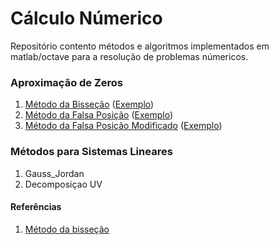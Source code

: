 # Cálculo Númerico

Repositório contento métodos e algoritmos implementados em matlab/octave para a resolução de problemas númericos.


### Aproximação de Zeros
1. [Método da Bisseção](Metodos/bisection_method.m) ([Exemplo](Exemplos/bissec_example.m))
2. [Método da Falsa Posição](Metodos/fp_method.m) ([Exemplo](Exemplos/fp_example.m))
3. [Método da Falsa Posição Modificado](Metodos/fpm_method.m) ([Exemplo](Exemplos/fpm_example.m))

### Métodos para Sistemas Lineares
1. Gauss_Jordan
2. Decomposiçao UV


#### Referências
1. [Método da bisseção](https://pt.wikipedia.org/wiki/M%C3%A9todo_da_bisse%C3%A7%C3%A3o)